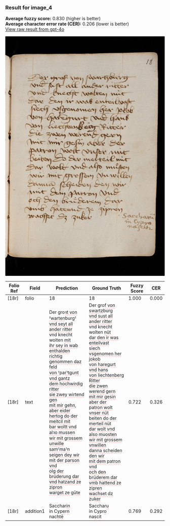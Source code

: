 ### Result for image_4
**Average fuzzy score:** 0.830 (higher is better)<br>**Average character error rate (CER):** 0.206 (lower is better)<br>[View raw result from gpt-4o](https://github.com/RISE-UNIBAS/humanities_data_benchmark/blob/main/results/2025-10-24/T0275/request_T0275_image_4.json)

<img src="https://github.com/RISE-UNIBAS/humanities_data_benchmark/blob/main/benchmarks/medieval_manuscripts/images/image_4.jpg?raw=true" alt="image_4" width="800px">

<style>
.diff { text-decoration: underline; text-decoration-color: #ffcccc; text-decoration-style: wavy; }
</style>

| Folio Ref | Field | Prediction | Ground Truth | Fuzzy Score | CER |
|-----------|-------|------------|--------------|-------------|-----|
| [18r] | folio | 18 | 18 | 1.000 | 0.000 |
| [18r] | text | Der gro<span class="diff">ꝛt von ⸢warten</span>burg<span class="diff">⸣<br>vnd seyt all ander ritter<br></span>vnd knecht wolten <span class="diff">mit<br>ihr sey in wab enthalden<br>richtig genommen daz feld<br>von ⸢</span>pa<span class="diff">r⸣tg</span>u<span class="diff">nt vnd gantz<br>dem hochwirdig ritter<br>sie zwey wirtend gen<br>mit mir gehn, aber eider<br>hertog do der meitcil mit<br>bar woltt vnd alꝛo m</span>u<span class="diff">ssen<br>wir mit grossem unwille<br>sam⸢ma⸣n seigen dey wir<br>mit der parson vnd<br>olg der brüderung dar<br>vnd hatzand ze zipron<br>warget ze gūte</span> | Der gro<span class="diff">f von swartz</span>burg<span class="diff"><br> vnd sust all ander ritter<br> </span>vnd knecht wolten <span class="diff">nüt<br> dar den ir was enteilvast<br> siech vsgenomen her jokob<br> von haregurt vnd hans<br> von liechtenberg Ritter<br> die zwen werend gern<br> mit mir gesin aber der<br> </span>pa<span class="diff">tron wolt vnser nüt<br> beiten do der merteil nüt<br> dar wolt vnd also m</span>u<span class="diff">osten<br> wir mit grossem vnwillen<br> danna scheiden  den wir<br> mit dem patron vnd<br> och den brüderem dar<br> vmb hattend ze zipren<br> wachset dz z</span>u<span class="diff">ker</span> | 0.722 | 0.326 |
| [18r] | addition1 | Sacchar<span class="diff">in</span><br>in Cyp<span class="diff">e</span>r<span class="diff">n</span><br>nac<span class="diff">h</span>t<span class="diff">ē</span> | Sacchar<span class="diff">u</span><br><span class="diff"> </span>in Cypr<span class="diff">o</span><br><span class="diff"> </span>na<span class="diff">s</span>c<span class="diff">i</span>t | 0.769 | 0.292 |
